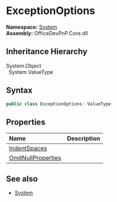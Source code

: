 # ExceptionOptions
  

**Namespace:** [System](System.md)  
**Assembly:** OfficeDevPnP.Core.dll  
## Inheritance Hierarchy
System.Object  
&ensp;System.ValueType  
## Syntax
```C#
public class ExceptionOptions: ValueType
```
## Properties
|**Name**|**Description**|
|:-----|:-----|
| [IndentSpaces](System.ExceptionOptions.IndentSpaces.md) | 
| [OmitNullProperties](System.ExceptionOptions.OmitNullProperties.md) | 
## See also
- [System](System.md)
